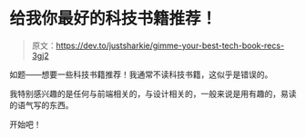 # 给我你最好的科技书籍推荐！

> 原文：<https://dev.to/justsharkie/gimme-your-best-tech-book-recs-3gj2>

如题——想要一些科技书籍推荐！我通常不读科技书籍，这似乎是错误的。

我特别感兴趣的是任何与前端相关的，与设计相关的，一般来说是用有趣的，易读的语气写的东西。

开始吧！